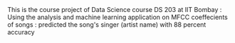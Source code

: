 <!DOCTYPE html>
<html>
  <head>
    This is the course project of Data Science course DS 203 at IIT Bombay :
  </head>
  <body>
    Using the analysis and machine learning application on MFCC coeffecients of songs : predicted the song's singer (artist name) with 88 percent accuracy
  </body>
</html>

